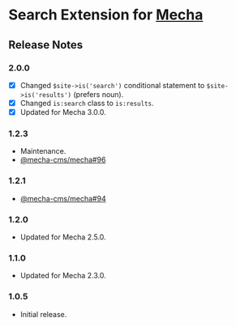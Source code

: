 Search Extension for [Mecha](https://github.com/mecha-cms/mecha)
================================================================

Release Notes
-------------

### 2.0.0

 - [x] Changed `$site->is('search')` conditional statement to `$site->is('results')` (prefers noun).
 - [x] Changed `is:search` class to `is:results`.
 - [x] Updated for Mecha 3.0.0.

### 1.2.3

 - Maintenance.
 - [@mecha-cms/mecha#96](https://github.com/mecha-cms/mecha/issues/96)

### 1.2.1

 - [@mecha-cms/mecha#94](https://github.com/mecha-cms/mecha/issues/94)

### 1.2.0

 - Updated for Mecha 2.5.0.

### 1.1.0

 - Updated for Mecha 2.3.0.

### 1.0.5

 - Initial release.